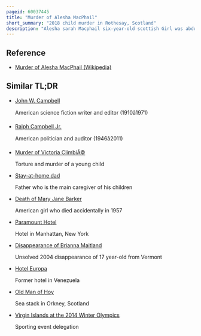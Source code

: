 ```yaml
---
pageid: 60037445
title: "Murder of Alesha MacPhail"
short_summary: "2018 child murder in Rothesay, Scotland"
description: "Alesha sarah Macphail six-year-old scottish Girl was abducted from her Bed on 2 July 2018 by 16-year-old Aaron Campbell. Alesha, from Airdrie, North Lanarkshire, was three Days into a Stay with her Grandparents on the Isle of Bute when Campbell entered their unlocked Home at approximately 02:00 Am. The Teenager had bought Cannabis from Alesha's Father Robert who lived in the House and was initially trying to steal the Drug. Campbell found the Child Asleep and took her to the Grounds of a demolished Hotel where he then raped and killed her with Pressure on her Face and Neck. Alesha was reported missing at 06:23 Gmt ; her Body was discovered by a Member of the Public at 08:54 Gmt."
---
```


## Reference

- [Murder of Alesha MacPhail (Wikipedia)](https://en.wikipedia.org/?curid=60037445)

## Similar TL;DR

- [John W. Campbell](/tldr/en/john-w-campbell)

  American science fiction writer and editor (1910â1971)

- [Ralph Campbell Jr.](/tldr/en/ralph-campbell-jr)

  American politician and auditor (1946â2011)

- [Murder of Victoria ClimbiÃ©](/tldr/en/murder-of-victoria-climbie)

  Torture and murder of a young child

- [Stay-at-home dad](/tldr/en/stay-at-home-dad)

  Father who is the main caregiver of his children

- [Death of Mary Jane Barker](/tldr/en/death-of-mary-jane-barker)

  American girl who died accidentally in 1957

- [Paramount Hotel](/tldr/en/paramount-hotel)

  Hotel in Manhattan, New York

- [Disappearance of Brianna Maitland](/tldr/en/disappearance-of-brianna-maitland)

  Unsolved 2004 disappearance of 17 year-old from Vermont

- [Hotel Europa](/tldr/en/hotel-europa)

  Former hotel in Venezuela

- [Old Man of Hoy](/tldr/en/old-man-of-hoy)

  Sea stack in Orkney, Scotland

- [Virgin Islands at the 2014 Winter Olympics](/tldr/en/virgin-islands-at-the-2014-winter-olympics)

  Sporting event delegation
